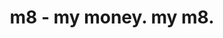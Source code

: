 ---
description: 记账app，特点在动画，也仅此而已。
layout: post
results:
- primaryGenreName: Finance
  version: '1.0'
  artworkUrl100: http://a467.phobos.apple.com/us/r30/Purple/v4/b9/2c/a9/b92ca92e-d120-f5be-19f7-b652dac4af65/mzl.xwzrirap.png
  trackViewUrl: https://itunes.apple.com/cn/app/m8-my-money.-my-m8./id720253230?mt=8&uo=4
  artworkUrl60: http://a1918.phobos.apple.com/us/r30/Purple6/v4/66/bc/58/66bc58c4-313c-c49d-0d9e-e1f65702acc2/Icon.png
  sellerName: Appricot GmbH Germany
  supportedDevices:
  - iPhone4S
  - iPadThirdGen4G
  - iPhone5
  - iPhone5c
  - iPadThirdGen
  - iPadFourthGen
  - iPhone4
  - iPadMini
  - iPad23G
  - iPhone5s
  - iPadFourthGen4G
  - iPadMini4G
  - iPad2Wifi
  - iPhone-3GS
  - iPodTouchourthGen
  - iPodTouchFifthGen
  genres:
  - 财务
  - 社交
  trackName: m8 - my money. my m8.
  description: 'Control of personal expenses – easy, intuitive, focused.


    Easy: I set myself monthly budgets for my critical expenses and track
    my remaining budgets with one-click-opening of the app.


    Intuitive: I continuously enter my relevant spendings into m8, so that
    my monthly remaining budgets always stay up-to-date.


    Focused: I track only those expenses that I care about. As for my monthly
    rent, I know it even without m8. But where did my latest ATM withdrawal
    end up in such a short time?'
  price: 0
  trackId: 720253230
  releaseDate: '2013-10-10T10:15:59Z'
  screenshotUrls:
  - http://a5.mzstatic.com/us/r30/Purple4/v4/e7/a5/25/e7a52570-9cbd-af0e-08b9-105f8567b24e/screen1136x1136.jpeg
  - http://a3.mzstatic.com/us/r30/Purple/v4/15/34/8e/15348e75-a569-efc6-6829-4a8f74fc5302/screen1136x1136.jpeg
  - http://a5.mzstatic.com/us/r30/Purple4/v4/bf/13/13/bf13138a-972c-4958-b1e4-8152047f257a/screen1136x1136.jpeg
  - http://a3.mzstatic.com/us/r30/Purple4/v4/18/78/57/187857c9-4c8c-99e9-9442-966e2dc5f24d/screen1136x1136.jpeg
  artistViewUrl: https://itunes.apple.com/cn/artist/appricot-germany/id720253233?uo=4
  primaryGenreId: 6015
  kind: software
  fileSizeBytes: '11148800'
  bundleId: com.getm8.m8
  trackContentRating: 4+
  artistName: Appricot Germany
  trackCensoredName: m8 - my money. my m8.
  isGameCenterEnabled: false
  contentAdvisoryRating: 4+
  languageCodesISO2A:
  - EN
  - DE
  features: &a []
  wrapperType: software
  artworkUrl512: http://a467.phobos.apple.com/us/r30/Purple/v4/b9/2c/a9/b92ca92e-d120-f5be-19f7-b652dac4af65/mzl.xwzrirap.png
  formattedPrice: 免费
  artistId: 720253233
  genreIds:
  - '6015'
  - '6005'
  currency: CNY
  ipadScreenshotUrls: *a
category: 财务
tags: tag1
resultCount: 1
title: m8 - my money. my m8.

---